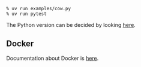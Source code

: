 ```console
% uv run examples/cow.py
% uv run pytest
```

The Python version can be decided by looking [here](https://devguide.python.org/versions/).

## Docker

Documentation about Docker is [here](doc/DOCKER.md).
